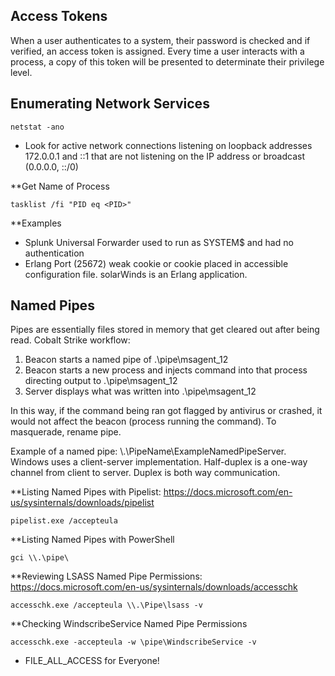 ## Access Tokens
When a user authenticates to a system, their password is checked and if verified, an access token is assigned. 
Every time a user interacts with a process, a copy of this token will be presented to determinate their privilege level.

## Enumerating Network Services
```
netstat -ano
```
- Look for active network connections listening on loopback addresses 172.0.0.1 and ::1 that are not listening on the IP address or broadcast (0.0.0.0, ::/0)

**Get Name of Process
```
tasklist /fi "PID eq <PID>"
```

**Examples
- Splunk Universal Forwarder used to run as SYSTEM$ and had no authentication
- Erlang Port (25672) weak cookie or cookie placed in accessible configuration file. solarWinds is an Erlang application.

## Named Pipes
Pipes are essentially files stored in memory that get cleared out after being read.
Cobalt Strike workflow:
1. Beacon starts a named pipe of \.\pipe\msagent_12
2. Beacon starts a new process and injects command into that process directing output to \.\pipe\msagent_12
3. Server displays what was written into \.\pipe\msagent_12

In this way, if the command being ran got flagged by antivirus or crashed, it would not affect the beacon (process running the command). To masquerade, rename pipe.

Example of a named pipe: \\.\\PipeName\ExampleNamedPipeServer.
Windows uses a client-server implementation. Half-duplex is a one-way channel from client to server. Duplex is both way communication.

**Listing Named Pipes with Pipelist: https://docs.microsoft.com/en-us/sysinternals/downloads/pipelist
```
pipelist.exe /accepteula
```

**Listing Named Pipes with PowerShell
```
gci \\.\pipe\
```

**Reviewing LSASS Named Pipe Permissions: https://docs.microsoft.com/en-us/sysinternals/downloads/accesschk
```
accesschk.exe /accepteula \\.\Pipe\lsass -v
```

**Checking WindscribeService Named Pipe Permissions
```
accesschk.exe -accepteula -w \pipe\WindscribeService -v
```
- FILE_ALL_ACCESS for Everyone!
